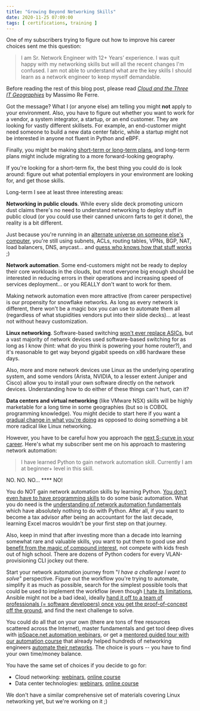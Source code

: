 ```yaml
---
title: "Growing Beyond Networking Skills"
date: 2020-11-25 07:09:00
tags: [ certifications, training ]
---
```

One of my subscribers trying to figure out how to improve his career choices sent me this question:

> I am Sr. Network Engineer with 12+ Years’ experience. I was quit happy with my networking skills but will all the recent changes I'm confused. I am not able to understand what are the key skills I should learn as a network engineer to keep myself demandable.

Before reading the rest of this blog post, please read _[Cloud and the Three IT Geographies](http://www.it20.info/2012/09/cloud-and-the-three-it-geographies-silicon-valley-us-and-rest-of-the-world/)_ by Massimo Re Ferre.
<!--more-->
Got the message? What I (or anyone else) am telling you might **not** apply to your environment. Also, you have to figure out whether you want to work for a vendor, a system integrator, a startup, or an end customer. They are looking for vastly different skillsets. For example, an end-customer might need someone to build a new data center fabric, while a startup might not be interested in anyone not fluent in Python and eBPF.

Finally, you might be making [short-term or long-term plans](/2008/11/sometimes-path-is-more-important-than/), and long-term plans might include migrating to a more forward-looking geography.

If you're looking for a short-term fix, the best thing you could do is look around: figure out what potential employers in your environment are looking for, and get those skills.

Long-term I see at least three interesting areas:

**Networking in public clouds**. While every slide deck promoting unicorn dust claims there's no need to understand networking to deploy stuff in public cloud (or you could use their canned unicorn farts to get it done), the reality is a bit different. 

Just because you're running in an [alternate universe on someone else's computer](/2020/05/aws-networking-101/), you're still using subnets, ACLs, routing tables, VPNs, BGP, NAT, load balancers, DNS, anycast... and [guess who knows how that stuff works](/2019/12/you-still-need-networking-engineer-for/) ;)

**Network automation**. Some end-customers might not be ready to deploy their core workloads in the clouds, but most everyone big enough should be interested in reducing errors in their operations and increasing speed of services deployment... or you REALLY don't want to work for them. 

Making network automation even more attractive (from career perspective) is our propensity for snowflake networks. As long as every network is different, there won't be a magic box you can use to automate them all (regardless of what stupidities vendors put into their slide decks)... at least not without heavy customization.

**Linux networking**. Software-based switching [won't ever replace ASICs](/2020/10/network-operating-systems-qa-part-2/), but a vast majority of network devices used software-based switching for as long as I know (hint: what do you think is powering your home router?), and it's reasonable to get way beyond gigabit speeds on x86 hardware these days.

Also, more and more network devices use Linux as the underlying operating system, and some vendors (Arista, NVIDIA, to a lesser extent Juniper and Cisco) allow you to install your own software directly on the network devices. Understanding how to do either of these things can't hurt, can it?

**Data centers and virtual networking** (like VMware NSX) skills will be highly marketable for a long time in some geographies (but so is COBOL programming knowledge). You might decide to start here if you want a [gradual change in what you're doing](/2015/01/should-i-go-for-ccde-or-vcix-nv/) as opposed to doing something a bit more radical like Linux networking.

However, you have to be careful how you approach the [next S-curve in your career](/2016/02/full-stacks-and-s-curves/). Here's what my subscriber sent me on his approach to mastering network automation:

> I have learned Python to gain network automation skill. Currently I am at beginner+  level in this skill.

NO. NO. NO... **** NO!

You do NOT gain network automation skills by learning Python. [You don't even have to have programming skills](/2016/12/you-dont-need-programming-skills-to/) to do some basic automation. What you do need is the [understanding of network automation fundamentals](/2017/09/start-your-network-automation-journey/) which have absolutely nothing to do with Python. After all, if you want to become a tax advisor after being an accountant for the last decade, learning Excel macros wouldn't be your first step on that journey.

Also, keep in mind that after investing more than a decade into learning somewhat rare and valuable skills, you want to put them to good use and [benefit from the magic of compound interest](/2015/08/how-did-you-learn-so-much-about/), not compete with kids fresh out of high school. There are dozens of Python coders for every VLAN-provisioning CLI jockey out there.

Start your network automation journey from "_I have a challenge I want to solve_" perspective. Figure out the workflow you're trying to automate, simplify it as much as possible, search for the simplest possible tools that could be used to implement the workflow (even though [I hate its limitations](/2019/09/beware-marketing-magic-of-gui-based/), Ansible might not be a bad idea), ideally [hand it off to a team of professionals (= software developers) once you get the proof-of-concept off the ground](/2016/09/how-do-i-persuade-my-management/), and find the next challenge to solve.

You could do all that on your own (there are tons of free resources scattered across the Internet), master fundamentals and get tool deep dives with [ipSpace.net automation webinars](https://www.ipspace.net/Roadmap/Network_Automation_webinars), or get a [mentored guided tour with our automation course](https://www.ipspace.net/Building_Network_Automation_Solutions) that already helped hundreds of networking engineers [automate their networks](https://www.ipspace.net/NetAutSol/Solutions). The choice is yours -- you have to find your own time/money balance. 

You have the same set of choices if you decide to go for:

* Cloud networking: [webinars](https://www.ipspace.net/Cloud), [online course](https://www.ipspace.net/PubCloud/)
* Data center technologies: [webinars](https://www.ipspace.net/Roadmap/Data_center_webinars), [online course](https://www.ipspace.net/Building_Next-Generation_Data_Center)

We don't have a similar comprehensive set of materials covering Linux networking yet, but we're working on it ;)
